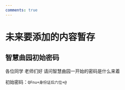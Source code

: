 ```yaml
---
comments: true
---
```


# 未来要添加的内容暂存

## 智慧曲园初始密码

各位同学 老师们好 请问智慧曲园一开始的密码是什么来着

初始密码：`QFnu+身份证后六位+@`
